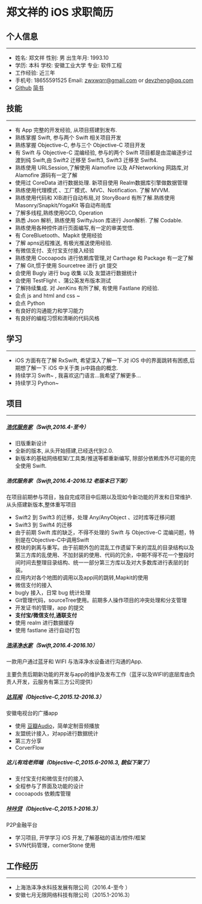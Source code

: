 # 郑文祥的 iOS 求职简历

## 个人信息
***
* 姓名: 郑文祥	性别: 男	                    出生年月: 1993.10
* 学历: 本科      学校: 安徽工业大学   专业: 软件工程
* 工作经验: 近三年
* 手机号: 18655591525   Email: zwxwqrr@gmail.com or devzheng@qq.com
* [Github](https://github.com/wanqingrongruo)  [简书](http://www.jianshu.com/u/274775e3d56d)

## 技能
***
* 有 App 完整的开发经验,  从项目搭建到发布.
* 熟练掌握 Swift, 参与两个 Swift 相关项目开发
* 熟练掌握 Objective-C, 参与三个 Objective-C 项目开发
* 有 Swift 与 Objective-C 混编经验, 参与的两个 Swift 项目都是由混编逐步过渡到纯 Swift,由 Swift2 迁移至 Swift3, Swift3 迁移至 Swift4.
* 熟练使用 URLSession,了解使用 Alamofire 以及 AFNetworking 网路库,对 Alamofire 源码有一定了解
* 使用过 CoreData 进行数据处理. 新项目使用 Realm数据库引擎做数据管理
* 熟练使用代理模式 、工厂模式、MVC、Notification. 了解 MVVM.
* 熟练使用代码和 XIB进行自动布局,对 StoryBoard 有所了解.熟练使用 Masonry/Snapkit/YogaKit 等自动布局库
* 了解多线程,熟练使用GCD, Operation
* 熟悉 Json 解析, 熟练使用 SwiftyJson 库进行 Json解析. 了解 Codable.
* 熟练使用各种控件进行页面编写,有一定的审美觉悟.
* 有 CoreBluetooth、Mapkit 使用经验
* 了解 apns远程推送, 有极光推送使用经验.
* 有微信支付、支付宝支付接入经验
* 熟练使用 Cocoapods 进行依赖库管理,对 Carthage 和 Package 有一定了解
* 了解 Git,惯于使用 Sourcetree 进行 git 提交 
* 会使用 Bugly 进行 bug 收集 以及 友盟进行数据统计
* 会使用 TestFlight 、蒲公英发布版本测试
* 了解持续集成. 对 JenKins 有所了解, 有使用 Fastlane 的经验.
* 会点  js and html and css ~
* 会点 Python
* 有良好的沟通能力和学习能力
* 有良好的编程习惯和清晰的代码风格

## 学习
***
* iOS 方面有在了解 RxSwift, 希望深入了解一下.对 iOS 中的界面跳转有困惑,后期想了解一下 iOS 中关于类 js中路由的概念.
* 持续学习 Swift~ , 我喜欢这门语言...我希望了解更多...
* 持续学习 Python~

## 项目
***
##### [浩优服务家](https://itunes.apple.com/us/app/浩优服务家/id1116961418?l=zh&ls=1&mt=8)（Swift,2016.4-至今）
* 旧版重新设计
* 全新的版本, 从头开始搭建,已经迭代到2.0.
* 新版本的基础网络框架/工具类/推送等都重新编写, 除部分依赖库外尽可能的完全使用 Swift.

##### 浩优服务家（Swift,2016.4-2016.12 老版本已下架）

在项目前期参与项目，独自完成项目中后期以及现如今新功能的开发和日常维护.
从头搭建新版本,整体重写项目

* Swift2 到 Swift3 的迁移，处理 Any/AnyObject 、过时库等迁移问题
* Swift3 到 Swift4 的迁移
* 由于前期 Swift 库的缺乏，不得不处理的 Swift 与 Objective-C 混编问题，特别是在Objective-C中调用Swift
* 模块的剥离与重写。由于前期外包的混乱工作遗留下来的混乱的目录结构以及第三方库的乱使用、不加封装的使用、代码的冗余，中期不得不花一个整段时间时间去整理目录结构、统一一部分第三方库以及对大多数库进行表层的封装。
* 应用内对各个地图的调用以及app间的跳转,Mapkit的使用
* 微信支付的接入
* bugly 接入，日常 bug 统计处理
* Git管理代码，sourceTree使用。前期多人操作项目的冲突处理和分支管理
* 开发证书的管理，app 的提交
* **支付宝/微信支付,通联支付**
* 使用 realm 进行数据缓存
* 使用 fastlane 进行自动打包

##### [浩泽净水家](http://t.cn/RStnelU)（Swift,2016.4-2016.10）

一款用户通过蓝牙和 WIFI 与浩泽净水设备进行沟通的App.

主要负责后期新功能的开发与app的维护及发布工作（蓝牙以及WIFI的底层库由负责人开发，云服务有第三方公司提供）

##### [达耳闻](http://t.cn/RGFw7TJ)（Objective-C,2015.12-2016.3）

安徽电视台的广播app

* 使用 [豆瓣Audio](https://github.com/douban/DOUAudioStreamer)，简单定制音频播放
* 友盟统计接入，对app进行数据统计
* 第三方分享
* CorverFlow

##### 这儿有戏老师端（Objective-C,2015.6-2016.3, 貌似下架了）

* 支付宝支付和微信支付的接入
* 全程参与了界面及功能的设计
* cocoapods 依赖库管理

##### [咔咔贷](https://appsto.re/cn/C4m5ab.i)（Objective-C,2015.1-2016.3）

P2P金融平台

* 学习项目, 开学学习 iOS 开发,了解基础的语法/控件/框架
* SVN代码管理，cornerStone 使用

## 工作经历
***
* 上海浩泽净水科技发展有限公司（2016.4-至今 ）
* 安徽七月无限网络科技有限公司（2015.1-2016.3）





